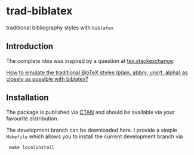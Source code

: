 trad-biblatex
=============

traditional bibliography styles with `biblatex`

Introduction
-------------

The complete idea was inspired by a question at [tex.stackexchange](http://tex.stackexchange.com/):

[How to emulate the traditional BibTeX styles (plain, abbrv, unsrt, alpha) as closely as possible with biblatex?](http://tex.stackexchange.com/questions/58152/how-to-emulate-the-traditional-bibtex-styles-plain-abbrv-unsrt-alpha-as-clo/69706#69706)

Installation
-------------

The package is published via [CTAN](http://www.ctan.org/) and should be available via your favourite distribution.

The development branch can be downloaded here. I provide a simple `Makefile` which allows you to install the current development branch via

     make localinstall
